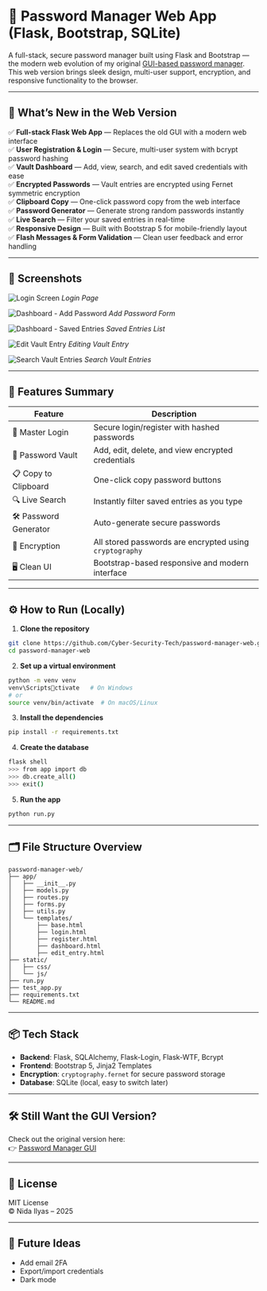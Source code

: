 
# 🔐 Password Manager Web App (Flask, Bootstrap, SQLite)

A full-stack, secure password manager built using Flask and Bootstrap — the modern web evolution of my original [GUI-based password manager](https://github.com/Cyber-Security-Tech/password-manager-gui).  
This web version brings sleek design, multi-user support, encryption, and responsive functionality to the browser.

---

## 🚀 What’s New in the Web Version

✅ **Full-stack Flask Web App** — Replaces the old GUI with a modern web interface  
✅ **User Registration & Login** — Secure, multi-user system with bcrypt password hashing  
✅ **Vault Dashboard** — Add, view, search, and edit saved credentials with ease  
✅ **Encrypted Passwords** — Vault entries are encrypted using Fernet symmetric encryption  
✅ **Clipboard Copy** — One-click password copy from the web interface  
✅ **Password Generator** — Generate strong random passwords instantly  
✅ **Live Search** — Filter your saved entries in real-time  
✅ **Responsive Design** — Built with Bootstrap 5 for mobile-friendly layout  
✅ **Flash Messages & Form Validation** — Clean user feedback and error handling

---

## 📸 Screenshots

![Login Screen](screenshots/login.png)
*Login Page*

![Dashboard - Add Password](screenshots/dashboard_add_password.png)
*Add Password Form*

![Dashboard - Saved Entries](screenshots/dashboard_saved_entries.png)
*Saved Entries List*

![Edit Vault Entry](screenshots/edit_vault_entry.png)
*Editing Vault Entry*

![Search Vault Entries](screenshots/search_vault_entries.png)
*Search Vault Entries*

---

## 🧠 Features Summary

| Feature                  | Description                                             |
|--------------------------|---------------------------------------------------------|
| 🔐 Master Login          | Secure login/register with hashed passwords             |
| 🔑 Password Vault        | Add, edit, delete, and view encrypted credentials       |
| 📋 Copy to Clipboard     | One-click copy password buttons                         |
| 🔍 Live Search           | Instantly filter saved entries as you type              |
| 🛠 Password Generator     | Auto-generate secure passwords                          |
| 🧊 Encryption            | All stored passwords are encrypted using `cryptography` |
| 🖥️ Clean UI              | Bootstrap-based responsive and modern interface         |

---

## ⚙️ How to Run (Locally)

1. **Clone the repository**  
```bash
git clone https://github.com/Cyber-Security-Tech/password-manager-web.git
cd password-manager-web
```

2. **Set up a virtual environment**  
```bash
python -m venv venv
venv\Scriptsctivate   # On Windows
# or
source venv/bin/activate  # On macOS/Linux
```

3. **Install the dependencies**  
```bash
pip install -r requirements.txt
```

4. **Create the database**
```bash
flask shell
>>> from app import db
>>> db.create_all()
>>> exit()
```

5. **Run the app**  
```bash
python run.py
```

---

## 🗂️ File Structure Overview

```
password-manager-web/
├── app/
│   ├── __init__.py
│   ├── models.py
│   ├── routes.py
│   ├── forms.py
│   ├── utils.py
│   └── templates/
│       ├── base.html
│       ├── login.html
│       ├── register.html
│       ├── dashboard.html
│       ├── edit_entry.html
├── static/
│   ├── css/
│   └── js/
├── run.py
├── test_app.py
├── requirements.txt
└── README.md
```

---

## 📦 Tech Stack

- **Backend**: Flask, SQLAlchemy, Flask-Login, Flask-WTF, Bcrypt  
- **Frontend**: Bootstrap 5, Jinja2 Templates  
- **Encryption**: `cryptography.fernet` for secure password storage  
- **Database**: SQLite (local, easy to switch later)

---

## 🛠️ Still Want the GUI Version?

Check out the original version here:  
👉 [Password Manager GUI](https://github.com/Cyber-Security-Tech/password-manager-gui)

---

## 📄 License

MIT License  
© Nida Ilyas – 2025

---

## 🙌 Future Ideas

- Add email 2FA  
- Export/import credentials  
- Dark mode
